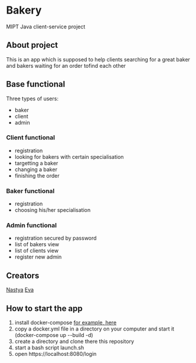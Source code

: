 # Bakery
MIPT Java client-service project
## About project
This is an app which is supposed to help clients searching for a great baker and bakers waiting for an order tofind each other
## Base functional
Three types of users:
- baker
- client
- admin
### Client functional
- registration
- looking for bakers with certain specialisation
- targetting a baker
- changing a baker
- finishing the order
### Baker functional
- registration
- choosing his/her specialisation
### Admin functional
- registration secured by password
- list of bakers view
- list of clients view
- register new admin
## Creators
[Nastya](https://github.com/dunaya)
[Eva](https://github.com/ezheviica)
## How to start the app
1. install docker-compose [for example, here](https://docs.docker.com/compose/install/)
2. copy a docker.yml file in a directory on your computer and start it (docker-compose up --build -d)
3. create a directory and clone there this repository
4. start a bash script launch.sh
5. open https://localhost:8080/login 
